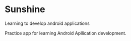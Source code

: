 # Sunshine
Learning to develop android applications

Practice app for learning Android Apllication development.
